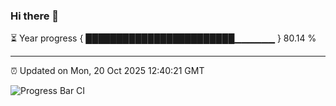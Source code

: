 ### Hi there 👋

⏳ Year progress { ████████████████████████▁▁▁▁▁▁ } 80.14 %

---

⏰ Updated on Mon, 20 Oct 2025 12:40:21 GMT

![Progress Bar CI](https://github.com/liununu/liununu/workflows/Progress%20Bar%20CI/badge.svg)
